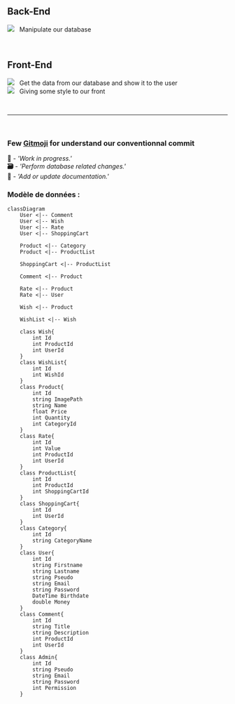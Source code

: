 ## Back-End
<img src="https://img.shields.io/badge/C%23-239120?style=for-the-badge&logo=csharp&logoColor=white" /> &nbsp; Manipulate our database 

<br>

## Front-End
<img src="https://img.shields.io/badge/Angular-DD0031?style=for-the-badge&logo=angular&logoColor=white" /> &nbsp; Get the data from our database and show it to the user <br>
<img src="https://img.shields.io/badge/Sass-CC6699?style=for-the-badge&logo=sass&logoColor=white" /> &nbsp; Giving some style to our front

<br>

---

<br>

### Few [Gitmoji](https://gitmoji.dev) for understand our conventionnal commit
**:construction:**  -  *'Work in progress.'*<br>
**:card_file_box:**  -  *'Perform database related changes.'*<br>
**:memo:** -  *'Add or update documentation.'*

### Modèle de données :
```mermaid
classDiagram
    User <|-- Comment
    User <|-- Wish
    User <|-- Rate
    User <|-- ShoppingCart

    Product <|-- Category
    Product <|-- ProductList

    ShoppingCart <|-- ProductList

    Comment <|-- Product

    Rate <|-- Product
    Rate <|-- User

    Wish <|-- Product

    WishList <|-- Wish

    class Wish{
        int Id
        int ProductId
        int UserId
    }
    class WishList{
        int Id
        int WishId
    }
    class Product{
        int Id
        string ImagePath
        string Name
        float Price
        int Quantity
        int CategoryId
    }
    class Rate{
        int Id
        int Value
        int ProductId
        int UserId
    }
    class ProductList{
        int Id
        int ProductId
        int ShoppingCartId
    }
    class ShoppingCart{
        int Id
        int UserId
    }
    class Category{
        int Id
        string CategoryName
    }
    class User{
        int Id
        string Firstname
        string Lastname
        string Pseudo
        string Email
        string Password
        DateTime Birthdate
        double Money
    }
    class Comment{
        int Id
        string Title
        string Description
        int ProductId
        int UserId
    }
    class Admin{
        int Id
        string Pseudo
        string Email
        string Password
        int Permission
    }
```